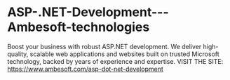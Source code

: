 # ASP-.NET-Development---Ambesoft-technologies
Boost your business with robust ASP.NET development. We deliver high-quality, scalable web applications and websites built on trusted Microsoft technology, backed by years of experience and expertise.
VISIT THE SITE:
https://www.ambesoft.com/asp-dot-net-development
